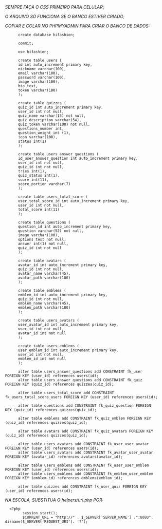 *SEMPRE FAÇA O CSS PRIMEIRO PARA CELULAR*;

*O ARQUIVO SÓ FUNCIONA SE O BANCO ESTIVER CRIADO*;

*COPIAR E COLAR NO PHPMYADMIN PARA CRIAR O BANCO DE DADOS:*

          create database hifashion;
          
          commit;
          
          use hifashion;
          
          create table users (
          id int auto_increment primary key,
          nickname varchar(100),
          email varchar(100),
          password varchar(100),
          image varchar(100),
          bio text,
          token varchar(100)
          );
          
          create table quizzes (
          quiz_id int auto_increment primary key, 
          user_id int not null,
          quiz_name varchar(15) not null,
          quiz_description varchar(54),
          quiz_token varchar(100) not null,
          questions_number int,
          question_weight int (1),
          icon varchar(100),
          status int(1)
          );
          
          create table users_answer_questions (
          id_user_answer_question int auto_increment primary key,
          user_id int not null,
          quiz_id int not null,
          tries int(1),
          quiz_status int(1),
          score int(11),
          score_portion varchar(7)
          );
          
          create table users_total_score (
          user_total_score_id int auto_increment primary key,
          user_id int not null,
          total_score int(11) 
          );
          
          create table questions (
          question_id int auto_increment primary key,
          question varchar(52) not null,
          image varchar(100),
          options text not null,
          answer int(1) not null,
          quiz_id int not null
          );
          
          create table avatars (
          avatar_id int auto_increment primary key,
          quiz_id int not null,
          avatar_name varchar(45),
          avatar_path varchar(100)
          );
          
          create table emblems (
          emblem_id int auto_increment primary key,
          quiz_id int not null,
          emblem_name varchar(45),
          emblem_path varchar(100)
          );
          
          create table users_avatars (
          user_avatar_id int auto_increment primary key,
          user_id int not null,
          avatar_id int not null
          );
          
          create table users_emblems (
          user_emblem_id int auto_increment primary key,  
          user_id int not null,
          emblem_id int not null
          );
          
          alter table users_answer_questions add CONSTRAINT fk_user FOREIGN KEY (user_id) references users(id);
          alter table users_answer_questions add CONSTRAINT fk_quiz FOREIGN KEY (quiz_id) references quizzes(quiz_id);
          
          alter table users_total_score add CONSTRAINT fk_users_total_score_users FOREIGN KEY (user_id) references users(id);
          
          alter table questions add CONSTRAINT fk_quiz_question FOREIGN KEY (quiz_id) references quizzes(quiz_id);
          
          alter table emblems add CONSTRAINT fk_quiz_emblem FOREIGN KEY (quiz_id) references quizzes(quiz_id);
          
          alter table avatars add CONSTRAINT fk_quiz_avatars FOREIGN KEY (quiz_id) references quizzes(quiz_id);
          
          alter table users_avatars add CONSTRAINT fk_user_user_avatar FOREIGN KEY (user_id) references users(id);
          alter table users_avatars add CONSTRAINT fk_avatar_user_avatar FOREIGN KEY (avatar_id) references avatars(avatar_id);
          
          alter table users_emblems add CONSTRAINT fk_user_user_emblem FOREIGN KEY (user_id) references users(id);
          alter table users_emblems add CONSTRAINT fk_emblem_user_emblem FOREIGN KEY (emblem_id) references emblems(emblem_id);
          
          alter table quizzes add CONSTRAINT fk_user_quiz FOREIGN KEY (user_id) references users(id);

 

*NA ESCOLA, SUBSTITUA O helpers/url.php POR:*

      <?php
            session_start();
            $CURRENT_URL = "http://" . $_SERVER['SERVER_NAME'] .":8080". dirname($_SERVER['REQUEST_URI']. '?');

